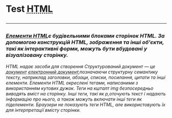 <!DOCTYPE html>
<html>
 <body>
  <h1> Test <abbr title="HTML — це мова тегів, засобами якої здійснюється розмічання веб-сторінок для мережі Інтернет. Браузери отримують HTML-документи з веб-сервера або з локальної пам'яті й передають документи в мультимедійні веб-сторінки. HTML описує структуру веб-сторінки семантично і початково підказки для відображення документа.">HTML</abbr>
<hr>
<p><h3><i><abbr title="Елементи HTML — основні компоненти мови розмітки HTML. HTML-документ складається з головного елементу html, до змісту якого додаються інші елементи.">Елементи HTML</abbr>є будівельними блоками сторінок HTML. За допомогою конструкцій HTML, зображення та інші об'єкти, такі як інтерактивні форми, можуть бути вбудовані у візуалізовану сторінку.<i></h3></p>
<p><em>HTML надає засоби для створення <!--<abbr title="-->Структурований документ — це <abbr title="Електро́нний докуме́нт — <abbr title="Докуме́нт (нім. Dokument, походить від лат. documentum — взірець, зразок, свідоцтво, доказ) — базова теоретична конструкція, яка стосується всього, що може бути збережене або представлене, щоб слугувати як доказ для певної мети.">документ</abbr> <abbr title="Електро́нний докуме́нт — документ, інформація в якому зафіксована у вигляді електронних даних, включаючи обов'язкові реквізити документа. Електронний документ може бути створений, переданий, збережений і перетворений електронними засобами у візуальну форму. Візуальною формою подання електронного документа є відображення даних, які він містить, електронними засобами або на папері у формі, придатній для приймання його змісту людиною.">електронний документ</abbr>,позначаючи структурну семантику тексту, наприклад заголовки, абзаци, списки, посилання, цитати та інші елементи. Елементи HTML окреслені тегами, написаними з використанням кутових дужок. Теги на кшталт img безпосередньо виводять вміст на сторінку. Інші теги, такі як p,оточують текст і надають інформацію про нього, а також можуть включати інші теги як піделементи. Браузери не показують теги HTML, але використовують їх для інтерпретації вмісту сторінки.</em></p>
 <body>
<htnl>

